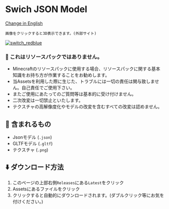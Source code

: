 # Swich JSON Model
[Change in English](https://github.com/wanko-zushi/Switch-Model/blob/master/README-en.md)

```画像をクリックすると3D表示できます。(外部サイト)```

[![switch_redblue](https://user-images.githubusercontent.com/74033831/191235770-acc1b083-6011-4fb6-a8ad-d7f5e0d51cdd.gif)](https://gh.s7a.dev/mc3d/?https://raw.githubusercontent.com/wanko-zushi/Switch-Model/master/assets/Switch.gltf?)


### 🛑 これはリソースパックではありません。
- Minecraftのリソースパックに使用する場合、リソースパックに関する基本知識をお持ち方が作業することをお勧めします。
- 当Assetsを利用した際に生じた、トラブルには一切の責任は関与致しません。自己責任でご使用下さい。
- またご使用にあたってのご質問等は基本的に受け付けません。
- 二次改変は一切禁止といたします。
- テクスチャの高解像度化やモデルの改変を含むすべての改変は認めません。

## 🎁 含まれるもの
- Jsonモデル (`.json`)
- GLTFモデル (`.gltf`)
- テクスチャ (`.png`)

## ⬇️ ダウンロード方法
1. このページの上部右側`Releases`にある`Latest`をクリック
2. Assetsにあるファイルをクリック
3. クリックすると自動的にダウンロードされます。(ダブルクリック等にお気を付けください。)
